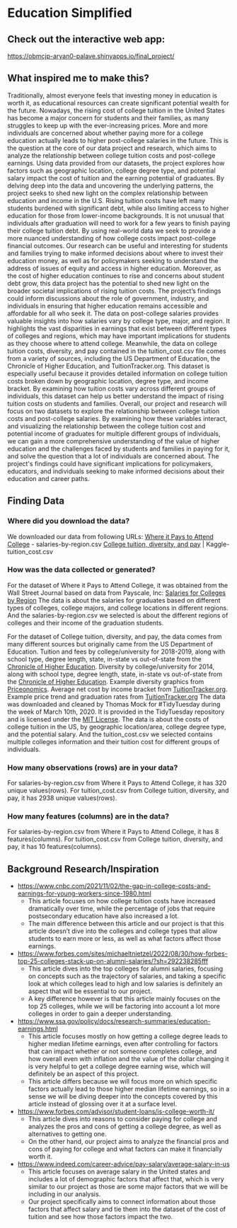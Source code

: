 # Education Simplified

## Check out the interactive web app: 
https://obmcjp-aryan0-palave.shinyapps.io/final_project/

## What inspired me to make this? 
Traditionally, almost everyone feels that investing money in education is worth it, as educational resources can create significant potential wealth for the future. Nowadays, the rising cost of college tuition in the United States has become a major concern for students and their families, as many struggles to keep up with the ever-increasing prices. More and more individuals are concerned about whether paying more for a college education actually leads to higher post-college salaries in the future. This is the question at the core of our data project and research, which aims to analyze the relationship between college tuition costs and post-college earnings. Using data provided from our datasets, the project explores how factors such as geographic location, college degree type, and potential salary impact the cost of tuition and the earning potential of graduates. By delving deep into the data and uncovering the underlying patterns, the project seeks to shed new light on the complex relationship between education and income in the U.S. Rising tuition costs have left many students burdened with significant debt, while also limiting access to higher education for those from lower-income backgrounds. It is not unusual that individuals after graduation will need to work for a few years to finish paying their college tuition debt. By using real-world data we seek to provide a more nuanced understanding of how college costs impact post-college financial outcomes. Our research can be useful and interesting for students and families trying to make informed decisions about where to invest their education money, as well as for policymakers seeking to understand the address of issues of equity and access in higher education. Moreover, as the cost of higher education continues to rise and concerns about student debt grow, this data project has the potential to shed new light on the broader societal implications of rising tuition costs. The project’s findings could inform discussions about the role of government, industry, and individuals in ensuring that higher education remains accessible and affordable for all who seek it. The data on post-college salaries provides valuable insights into how salaries vary by college type, major, and region. It highlights the vast disparities in earnings that exist between different types of colleges and regions, which may have important implications for students as they choose where to attend college. Meanwhile, the data on college tuition costs, diversity, and pay contained in the tuition_cost.csv file comes from a  variety of sources, including the US Department of Education, the Chronicle of Higher Education, and TuitionTracker.org. This dataset is especially useful because it provides detailed information on college tuition costs broken down by geographic location, degree type, and income bracket. By examining how tuition costs vary across different groups of individuals, this dataset can help us better understand the impact of rising tuition costs on students and families.
Overall, our project and research will focus on two datasets to explore the relationship between college tuition costs and post-college salaries. By examining how these variables interact, and visualizing the relationship between the college tuition cost and potential income of graduates for multiple different groups of individuals, we can gain a more comprehensive understanding of the value of higher education and the challenges faced by students and families in paying for it, and solve the question that a lot of individuals are concerned about. The project's findings could have significant implications for policymakers, educators, and individuals seeking to make informed decisions about their education and career paths.

## Finding Data
### Where did you download the data?
We downloaded our data from following URLs:
[Where it Pays to Attend College](https://www.kaggle.com/datasets/wsj/college-salaries) - salaries-by-region.csv
[College tuition, diversity, and pay](https://www.kaggle.com/datasets/jessemostipak/college-tuition-diversity-and-pay) | Kaggle- tuition_cost.csv

### How was the data collected or generated?
For the dataset of Where it Pays to Attend College, it was obtained from the Wall Street Journal based on data from Payscale, Inc:
[Salaries for Colleges by Region](http://online.wsj.com/public/resources/documents/info-Salaries_for_Colleges_by_Region-sort.html)
The data is about the salaries for graduates based on different types of colleges, college majors, and college locations in different regions. And the salaries-by-region.csv we selected is about the different regions of colleges and their income of the graduation students. 

For the dataset of College tuition, diversity, and pay, the data comes from many different sources but originally came from the US Department of Education. 
Tuition and fees by college/university for 2018-2019, along with school type, degree length, state, in-state vs out-of-state from the [Chronicle of Higher Education](https://www.chronicle.com/interactives/tuition-and-fees).
Diversity by college/university for 2014, along with school type, degree length, state, in-state vs out-of-state from the [Chronicle of Higher Education](https://www.chronicle.com/interactives/student-diversity-2016).
Example diversity graphics from [Priceonomics](https://priceonomics.com/ranking-the-most-and-least-diverse-colleges-in/).
Average net cost by income bracket from [TuitionTracker.org](https://www.tuitiontracker.org/).
Example price trend and graduation rates from [TuitionTracker.org](https://www.tuitiontracker.org/school.html?unitid=228778)
The data was downloaded and cleaned by Thomas Mock for #TidyTuesday during the week of March 10th, 2020. It is provided in the TidyTuesday repository and is licensed under the [MIT License](https://github.com/rfordatascience/tidytuesday/blob/master/LICENSE). The data is about the costs of college tuition in the US, by geographic location/area, college degree type, and the potential salary. And the tuition_cost.csv we selected contains multiple colleges information and their tuition cost for different groups of individuals.

### How many observations (rows) are in your data?
For salaries-by-region.csv from Where it Pays to Attend College, it has 320 unique values(rows).
For tuition_cost.csv from College tuition, diversity, and pay, it has 2938 unique values(rows).

### How many features (columns) are in the data?
For salaries-by-region.csv from Where it Pays to Attend College, it has 8 features(columns).
For tuition_cost.csv from College tuition, diversity, and pay, it has 10 features(columns).


## Background Research/Inspiration
- https://www.cnbc.com/2021/11/02/the-gap-in-college-costs-and-earnings-for-young-workers-since-1980.html
  - This article focuses on how college tuition costs have increased dramatically over time, while the percentage of jobs that require postsecondary education have also increased a lot. 
  - The main difference between this article and our project is that this article 
doesn’t dive into the colleges and college types that allow students to earn more or less, as well as what factors affect those earnings. 
- https://www.forbes.com/sites/michaeltnietzel/2022/08/30/how-forbes-top-25-colleges-stack-up-on-alumni-salaries/?sh=292238285fff
  - This article dives into the top colleges for alumni salaries, focusing on concepts such as the trajectory of salaries, and taking a specific look at which colleges lead to high and low salaries is definitely an aspect that will be essential to our project. 
  - A key difference however is that this article mainly focuses on the top 25 colleges, while we will be factoring into account a lot more colleges in order to gain a deeper understanding. 
- https://www.ssa.gov/policy/docs/research-summaries/education-earnings.html
  - This article focuses mostly on how getting a college degree leads to higher median lifetime earnings, even after controlling for factors that can impact whether or not someone completes college, and how overall even with inflation and the value of the dollar changing it is very helpful to get a college degree earning wise, which will definitely be an aspect of this project. 
  - This article differs because we will focus more on which specific factors actually lead to those higher median lifetime earnings, so in a sense we will be diving deeper into the concepts covered by this article instead of glossing over it at a surface level. 
- https://www.forbes.com/advisor/student-loans/is-college-worth-it/
  - This article dives into reasons to consider paying for college and analyzes the pros and cons of getting a college degree, as well as alternatives to getting one. 
  - On the other hand, our project aims to analyze the financial pros and cons of paying for college and what factors can make it financially worth it. 
- https://www.indeed.com/career-advice/pay-salary/average-salary-in-us
  - This article focuses on average salary in the United states and includes a lot of demographic factors that affect that, which is very similar to our project as those are some major factors that we will be including in our analysis. 
  - Our project specifically aims to connect information about those factors that affect salary and tie them into the dataset of the cost of tuition and see how those factors impact the two. 



